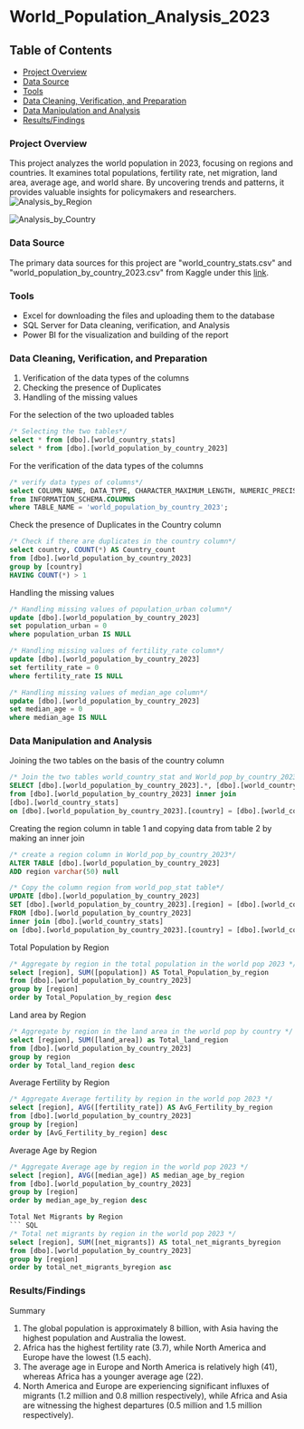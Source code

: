 # World_Population_Analysis_2023
## Table of Contents
- [Project Overview](#project-overview)
- [Data Source](#data-source)
- [Tools](#tools)
- [Data Cleaning, Verification, and Preparation](#data-cleaning-verification-and-preparation)
- [Data Manipulation and Analysis](#data-manipulation-and-analysis)
- [Results/Findings](#resultsfindings)


### Project Overview
This project analyzes the world population in 2023, focusing on regions and countries. It examines total populations, fertility rate, net migration, land area, average age, and world share. By uncovering trends and patterns, it provides valuable insights for policymakers and researchers. 
![Analysis_by_Region](https://github.com/Sacadmohamed/World_Population_2023_Analysis/assets/169648149/cad9827d-d7df-4a7b-88a6-349d560e34d5)

![Analysis_by_Country](https://github.com/Sacadmohamed/World_Population_2023_Analysis/assets/169648149/d02cb789-778b-4c4b-afd0-cb0b8dba27ff)


### Data Source
The primary data sources for this project are "world_country_stats.csv" and  "world_population_by_country_2023.csv" from Kaggle under this [link](https://www.kaggle.com/datasets/chandanchoudhury/world-population-dataset).

### Tools
- Excel for downloading the files and uploading them to the database
- SQL Server for Data cleaning, verification, and Analysis
- Power BI for the visualization and building of the report

### Data Cleaning, Verification, and Preparation
1. Verification of the data types of the columns
2. Checking the presence of Duplicates
3. Handling of the missing values

For the selection of the two uploaded tables
``` SQL
/* Selecting the two tables*/
select * from [dbo].[world_country_stats]
select * from [dbo].[world_population_by_country_2023]
```


For the verification of the data types of the columns
``` SQL
/* verify data types of columns*/
select COLUMN_NAME, DATA_TYPE, CHARACTER_MAXIMUM_LENGTH, NUMERIC_PRECISION, NUMERIC_SCALE
from INFORMATION_SCHEMA.COLUMNS
where TABLE_NAME = 'world_population_by_country_2023';
```

Check the presence of Duplicates in the Country column
``` SQL
/* Check if there are duplicates in the country column*/
select country, COUNT(*) AS Country_count
from [dbo].[world_population_by_country_2023]
group by [country]
HAVING COUNT(*) > 1
```

Handling the missing values
``` SQL
/* Handling missing values of population_urban column*/
update [dbo].[world_population_by_country_2023]
set population_urban = 0
where population_urban IS NULL

/* Handling missing values of fertility_rate column*/
update [dbo].[world_population_by_country_2023]
set fertility_rate = 0
where fertility_rate IS NULL

/* Handling missing values of median_age column*/
update [dbo].[world_population_by_country_2023]
set median_age = 0
where median_age IS NULL
```

### Data Manipulation and Analysis
Joining the two tables on the basis of the country column
``` SQL
/* Join the two tables world_country_stat and World_pop_by_country_2023 on country basis*/
SELECT [dbo].[world_population_by_country_2023].*, [dbo].[world_country_stats].[region]
from [dbo].[world_population_by_country_2023] inner join 
[dbo].[world_country_stats]
on [dbo].[world_population_by_country_2023].[country] = [dbo].[world_country_stats].[country]
```

Creating the region column in table 1 and copying data from table 2 by making an inner join
``` SQL
/* create a region column in World_pop_by_country_2023*/
ALTER TABLE [dbo].[world_population_by_country_2023]
ADD region varchar(50) null

/* Copy the column region from world_pop_stat table*/
UPDATE [dbo].[world_population_by_country_2023]
SET [dbo].[world_population_by_country_2023].[region] = [dbo].[world_country_stats].[region]
FROM [dbo].[world_population_by_country_2023]
inner join [dbo].[world_country_stats]
on [dbo].[world_population_by_country_2023].[country] = [dbo].[world_country_stats].[country]
```

Total Population by Region
``` SQL
/* Aggregate by region in the total population in the world pop 2023 */
select [region], SUM([population]) AS Total_Population_by_region
from [dbo].[world_population_by_country_2023]
group by [region]
order by Total_Population_by_region desc
```

Land area by Region
``` SQL
/* Aggregate by region in the land area in the world pop by country */
select [region], SUM([land_area]) as Total_land_region
from [dbo].[world_population_by_country_2023] 
group by region
order by Total_land_region desc
```

Average Fertility by Region
``` SQL
/* Aggregate Average fertility by region in the world pop 2023 */
select [region], AVG([fertility_rate]) AS AvG_Fertility_by_region
from [dbo].[world_population_by_country_2023]
group by [region]
order by [AvG_Fertility_by_region] desc
```

Average Age by Region
``` SQL
/* Aggregate Average age by region in the world pop 2023 */
select [region], AVG([median_age]) AS median_age_by_region
from [dbo].[world_population_by_country_2023]
group by [region]
order by median_age_by_region desc

Total Net Migrants by Region
``` SQL
/* Total net migrants by region in the world pop 2023 */
select [region], SUM([net_migrants]) AS total_net_migrants_byregion
from [dbo].[world_population_by_country_2023]
group by [region]
order by total_net_migrants_byregion asc
```

### Results/Findings
Summary
1. The global population is approximately 8 billion, with Asia having the highest population and Australia the lowest.
2. Africa has the highest fertility rate (3.7), while North America and Europe have the lowest (1.5 each).
3. The average age in Europe and North America is relatively high (41), whereas Africa has a younger average age (22).
4. North America and Europe are experiencing significant influxes of migrants (1.2 million and 0.8 million respectively), while Africa and Asia are witnessing the highest departures (0.5 million and 1.5 million respectively).
